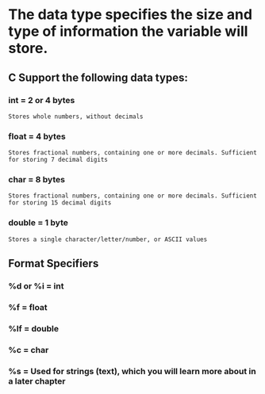 # The data type specifies the size and type of information the variable will store.

## C Support the following data types:

### int = 2 or 4 bytes
```Stores whole numbers, without decimals```
### float = 4 bytes
```Stores fractional numbers, containing one or more decimals. Sufficient for storing 7 decimal digits```
### char = 8 bytes
```Stores fractional numbers, containing one or more decimals. Sufficient for storing 15 decimal digits```
### double = 1 byte
```Stores a single character/letter/number, or ASCII values```

## Format Specifiers

### %d or %i = int 	
### %f = float 	
### %lf = double 	
### %c = char 	
### %s = Used for strings (text), which you will learn more about in a later chapter
